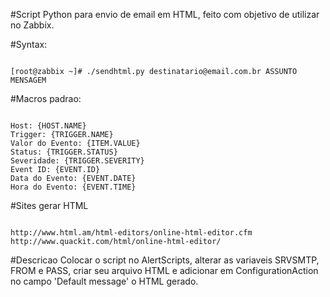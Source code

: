 #Script Python para envio de email em HTML, feito com objetivo de utilizar no Zabbix.

#Syntax:
<pre><code>
[root@zabbix ~]# ./sendhtml.py destinatario@email.com.br ASSUNTO MENSAGEM
</code></pre>

#Macros padrao:
<pre><code>
Host: {HOST.NAME}
Trigger: {TRIGGER.NAME}
Valor do Evento: {ITEM.VALUE}
Status: {TRIGGER.STATUS}
Severidade: {TRIGGER.SEVERITY}
Event ID: {EVENT.ID}
Data do Evento: {EVENT.DATE}
Hora do Evento: {EVENT.TIME}
</code></pre>

#Sites gerar HTML
<pre><code>
http://www.html.am/html-editors/online-html-editor.cfm
http://www.quackit.com/html/online-html-editor/
</code></pre>

#Descricao
Colocar o script no AlertScripts, alterar as variaveis SRVSMTP, FROM e PASS, criar seu arquivo HTML e adicionar em ConfigurationAction no campo 'Default message' o HTML gerado.